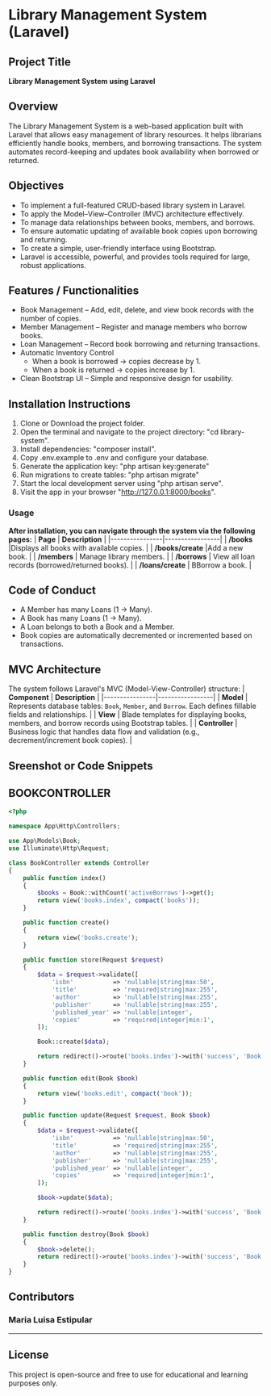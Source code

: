 #  Library Management System (Laravel)

##  Project Title
**Library Management System using Laravel**

## Overview
The Library Management System is a web-based application built with Laravel that allows easy management of library resources. It helps librarians efficiently handle books, members, and borrowing transactions. The system automates record-keeping and updates book availability when borrowed or returned.

## Objectives

- To implement a full-featured CRUD-based library system in Laravel.
- To apply the Model–View–Controller (MVC) architecture effectively.
- To manage data relationships between books, members, and borrows.
- To ensure automatic updating of available book copies upon borrowing and returning.
- To create a simple, user-friendly interface using Bootstrap.
- Laravel is accessible, powerful, and provides tools required for large, robust applications.

## Features / Functionalities

- Book Management – Add, edit, delete, and view book records with the number of copies.
- Member Management – Register and manage members who borrow books.
- Loan Management – Record book borrowing and returning transactions.
- Automatic Inventory Control 
    - When a book is borrowed → copies decrease by 1.
    - When a book is returned → copies increase by 1.
- Clean Bootstrap UI – Simple and responsive design for usability.

## Installation Instructions
1. Clone or Download the project folder.
2. Open the terminal and navigate to the project directory: "cd library-system".
3. Install dependencies: "composer install".
4. Copy .env.example to .env and configure your database.
5. Generate the application key: "php artisan key:generate"
6. Run migrations to create tables: "php artisan migrate"
7. Start the local development server using "php artisan serve".
8. Visit the app in your browser "http://127.0.0.1:8000/books".

### Usage
 **After installation, you can navigate through the system via the following pages:**
 | **Page** | **Description** |
|----------------|-----------------|
| **/books** |Displays all books with available copies. |
| **/books/create** |Add a new book. |
| **/members** | Manage library members. |
| **/borrows** | View all loan records (borrowed/returned books). |
| **/loans/create** | BBorrow a book. |

## Code of Conduct
- A Member has many Loans (1 → Many).
- A Book has many Loans (1 → Many).
- A Loan belongs to both a Book and a Member.
- Book copies are automatically decremented or incremented based on transactions.

## MVC Architecture 
The system follows Laravel's MVC (Model-View-Controller) structure:
 | **Component** | **Description** |
|----------------|-----------------|
| **Model** | Represents database tables: `Book`, `Member`, and `Borrow`. Each defines fillable fields and relationships. |
| **View** | Blade templates for displaying books, members, and borrow records using Bootstrap tables. |
| **Controller** | Business logic that handles data flow and validation (e.g., decrement/increment book copies). |

## Sreenshot or Code Snippets
## BOOKCONTROLLER
```php
<?php

namespace App\Http\Controllers;

use App\Models\Book;
use Illuminate\Http\Request;

class BookController extends Controller
{
    public function index()
    {
        $books = Book::withCount('activeBorrows')->get();
        return view('books.index', compact('books'));
    }

    public function create()
    {
        return view('books.create');
    }

    public function store(Request $request)
    {
        $data = $request->validate([
            'isbn'           => 'nullable|string|max:50',
            'title'          => 'required|string|max:255',
            'author'         => 'nullable|string|max:255',
            'publisher'      => 'nullable|string|max:255',
            'published_year' => 'nullable|integer',
            'copies'         => 'required|integer|min:1',
        ]);

        Book::create($data);

        return redirect()->route('books.index')->with('success', 'Book added successfully.');
    }

    public function edit(Book $book)
    {
        return view('books.edit', compact('book'));
    }

    public function update(Request $request, Book $book)
    {
        $data = $request->validate([
            'isbn'           => 'nullable|string|max:50',
            'title'          => 'required|string|max:255',
            'author'         => 'nullable|string|max:255',
            'publisher'      => 'nullable|string|max:255',
            'published_year' => 'nullable|integer',
            'copies'         => 'required|integer|min:1',
        ]);

        $book->update($data);

        return redirect()->route('books.index')->with('success', 'Book updated successfully.');
    }

    public function destroy(Book $book)
    {
        $book->delete();
        return redirect()->route('books.index')->with('success', 'Book deleted successfully.');
    }
}
```

## Contributors
### **Maria Luisa Estipular**
---
## License
This project is open-source and free to use for educational and learning purposes only.

